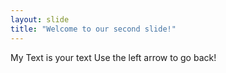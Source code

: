 ```yaml
---
layout: slide
title: "Welcome to our second slide!"
---
```

My Text is your text
Use the left arrow to go back!
